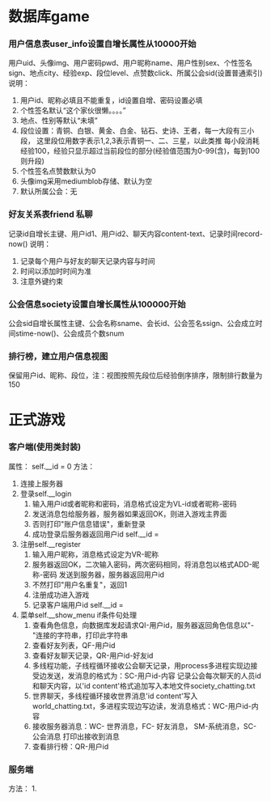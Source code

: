# 数据库game

### 用户信息表user_info设置自增长属性从10000开始

用户uid、头像img、用户密码pwd、用户昵称name、用户性别sex、个性签名sign、地点city、经验exp、段位level、点赞数click、所属公会sid(设置普通索引)
说明：
1. 用户id、昵称必填且不能重复，id设置自增、密码设置必填
2. 个性签名默认“这个家伙很懒。。。。”
3. 地点、性别等默认“未填”
4. 段位设置：青铜、白银、黄金、白金、钻石、史诗、王者，每一大段有三小段，
    这里段位用数字表示1,2,3表示青铜一、二、三星，以此类推
    每小段消耗经验100，经验只显示超过当前段位的部分(经验值范围为0-99(含)，每到100则升段)
5. 个性签名点赞数默认为0
6. 头像img采用mediumblob存储、默认为空
7. 默认所属公会：无

### 好友关系表friend 私聊

记录id自增长主键、用户id1、用户id2、聊天内容content-text、记录时间record-now()
说明：
1. 记录每个用户与好友的聊天记录内容与时间
2. 时间以添加时时间为准
3. 注意外键约束

### 公会信息society设置自增长属性从100000开始
公会sid自增长属性主键、公会名称sname、会长id、公会签名ssign、公会成立时间stime-now()、公会成员个数snum

### 排行榜，建立用户信息视图
保留用户id、昵称、段位，注：视图按照先段位后经验倒序排序，限制排行数量为150

# 正式游戏
### 客户端(使用类封装)
属性：
    self.__id = 0
方法：
1. 连接上服务器
2. 登录self.__login
    1. 输入用户id或者昵称和密码，消息格式设定为VL-id或者昵称-密码
    2. 发送消息包给服务器，服务器如果返回OK，则进入游戏主界面
    3. 否则打印"账户信息错误"，重新登录
    4. 成功登录后服务器返回用户id self.__id = 
3. 注册self.__register
    1. 输入用户昵称，消息格式设定为VR-昵称
    2. 服务器返回OK，二次输入密码，两次密码相同，将消息包以格式ADD-昵称-密码 发送到服务器，服务器返回用户id
    3. 不然打印"用户名重复"，返回1
    4. 注册成功进入游戏
    5. 记录客户端用户id   self.__id = 
4. 菜单self.__show_menu    if条件句处理
    1. 查看角色信息，向数据库发起请求QI-用户id，服务器返回角色信息以"-"连接的字符串，打印此字符串
    2. 查看好友列表，QF-用户id
    3. 查看好友聊天记录，QR-用户id-好友id
    4. 多线程功能，子线程循环接收公会聊天记录，用process多进程实现边接受边发送，发消息的格式为：SC-用户id-内容
        记录公会每次聊天的人员id和聊天内容，以'id content'格式追加写入本地文件society_chatting.txt
    5. 世界聊天，多线程循环接收世界消息'id content'写入world_chatting.txt，多进程实现边写边读，发消息格式：WC-用户id-内容
    6. 接收服务器消息：WC- 世界消息，FC- 好友消息， SM-系统消息，SC- 公会消息
        打印出接收到消息
    7. 查看排行榜：QR-用户id  



### 服务端
方法：
1. 















